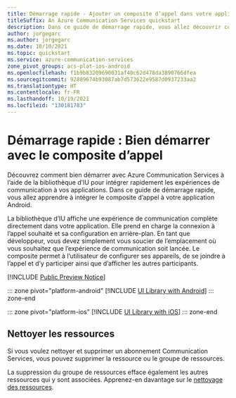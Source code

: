 ```yaml
---
title: Démarrage rapide - Ajouter un composite d’appel dans votre application
titleSuffix: An Azure Communication Services quickstart
description: Dans ce guide de démarrage rapide, vous allez découvrir comment bien démarrer avec le composite d’appel de la bibliothèque d’IU
author: jorgegarc
ms.author: jorgegarc
ms.date: 10/10/2021
ms.topic: quickstart
ms.service: azure-communication-services
zone_pivot_groups: acs-plat-ios-android
ms.openlocfilehash: f1b9b83209690031af40c62d478da3890766dfea
ms.sourcegitcommit: 92889674b93087ab7d573622e9587d0937233aa2
ms.translationtype: HT
ms.contentlocale: fr-FR
ms.lasthandoff: 10/19/2021
ms.locfileid: "130181783"
---
```

# <a name="quickstart-get-started-with-calling-composite"></a>Démarrage rapide : Bien démarrer avec le composite d’appel 

Découvrez comment bien démarrer avec Azure Communication Services à l’aide de la bibliothèque d’IU pour intégrer rapidement les expériences de communication à vos applications. Dans ce guide de démarrage rapide, vous allez apprendre à intégrer le composite d’appel à votre application Android.

La bibliothèque d’IU affiche une expérience de communication complète directement dans votre application. Elle prend en charge la connexion à l’appel souhaité et sa configuration en arrière-plan. En tant que développeur, vous devez simplement vous soucier de l’emplacement où vous souhaitez que l’expérience de communication soit lancée. Le composite permet à l’utilisateur de configurer ses appareils, de se joindre à l’appel et d’y participer ainsi que d’afficher les autres participants.

[!INCLUDE [Public Preview Notice](../../includes/private-preview-include.md)]

::: zone pivot="platform-android"
[!INCLUDE [UI Library with Android](./includes/get-started-call/android.md)]
::: zone-end

::: zone pivot="platform-ios"
[!INCLUDE [UI Library with iOS](./includes/get-started-call/ios.md)]
::: zone-end

## <a name="clean-up-resources"></a>Nettoyer les ressources

Si vous voulez nettoyer et supprimer un abonnement Communication Services, vous pouvez supprimer la ressource ou le groupe de ressources.

La suppression du groupe de ressources efface également les autres ressources qui y sont associées.
Apprenez-en davantage sur le [nettoyage des ressources](../create-communication-resource.md#clean-up-resources).